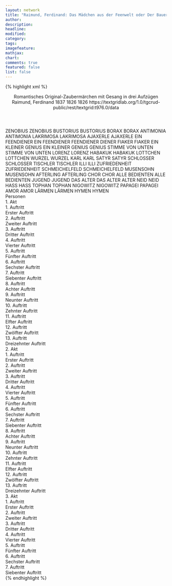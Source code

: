 ```yaml
---
layout: network
title: "Raimund, Ferdinand: Das Mädchen aus der Feenwelt oder Der Bauer als Millionär (1826)"
author:
description:
headline:
modified:
category:
tags:
imagefeature: 
mathjax: 
chart: 
comments: true
featured: false
list: false
---
```

{% highlight xml %}
<?xml-model href="https://raw.githubusercontent.com/DLiNa/project/master/rules/lina.rnc"?><?xml-model href="https://raw.githubusercontent.com/DLiNa/project/master/rules/lina.sch"?>
<play xmlns="http://lina.digital">
  <header>
    <title>Das Mädchen aus der Feenwelt oder Der Bauer als Millionär</title>
    <subtitle>Romantisches Original-Zaubermärchen mit Gesang in drei Aufzügen</subtitle>
    <genretitle/>
    <author>Raimund, Ferdinand</author>
    <date type="print">1837</date>
    <date type="premiere">1826</date>
    <date type="written" when="1826">1826</date>
    <source>https://textgridlab.org/1.0/tgcrud-public/rest/textgrid:t976.0/data</source>
  </header>
  <personae>
    <character>
      <name>ZENOBIUS</name>
      <alias xml:id="zenobius">
        <name>ZENOBIUS</name>
      </alias>
    </character>
    <character>
      <name>BUSTORIUS</name>
      <alias xml:id="bustorius">
        <name>BUSTORIUS</name>
      </alias>
    </character>
    <character>
      <name>BORAX</name>
      <alias xml:id="borax">
        <name>BORAX</name>
      </alias>
    </character>
    <character>
      <name>ANTIMONIA</name>
      <alias xml:id="antimonia">
        <name>ANTIMONIA</name>
      </alias>
    </character>
    <character>
      <name>LAKRIMOSA</name>
      <alias xml:id="lakrimosa">
        <name>LAKRIMOSA</name>
      </alias>
    </character>
    <character>
      <name>AJAXERLE</name>
      <alias xml:id="ajaxerle">
        <name>AJAXERLE</name>
      </alias>
    </character>
    <character>
      <name>EIN FEENDIENER</name>
      <alias xml:id="ein_feendiener">
        <name>EIN FEENDIENER</name>
      </alias>
      <alias xml:id="feendiener">
        <name>FEENDIENER</name>
      </alias>
      <alias xml:id="diener">
        <name>DIENER</name>
      </alias>
    </character>
    <character>
      <name>FIAKER</name>
      <alias xml:id="fiaker">
        <name>FIAKER</name>
      </alias>
    </character>
    <character>
      <name>EIN KLEINER GENIUS</name>
      <alias xml:id="ein_kleiner_genius">
        <name>EIN KLEINER GENIUS</name>
      </alias>
      <alias xml:id="genius">
        <name>GENIUS</name>
      </alias>
    </character>
    <character>
      <name>STIMME VON UNTEN</name>
      <alias xml:id="stimme_von_unten">
        <name>STIMME VON UNTEN</name>
      </alias>
    </character>
    <character>
      <name>LORENZ</name>
      <alias xml:id="lorenz">
        <name>LORENZ</name>
      </alias>
    </character>
    <character>
      <name>HABAKUK</name>
      <alias xml:id="habakuk">
        <name>HABAKUK</name>
      </alias>
    </character>
    <character>
      <name>LOTTCHEN</name>
      <alias xml:id="lottchen">
        <name>LOTTCHEN</name>
      </alias>
    </character>
    <character>
      <name>WURZEL</name>
      <alias xml:id="wurzel">
        <name>WURZEL</name>
      </alias>
    </character>
    <character>
      <name>KARL</name>
      <alias xml:id="karl">
        <name>KARL</name>
      </alias>
    </character>
    <character>
      <name>SATYR</name>
      <alias xml:id="satyr">
        <name>SATYR</name>
      </alias>
    </character>
    <character>
      <name>SCHLOSSER</name>
      <alias xml:id="schlosser">
        <name>SCHLOSSER</name>
      </alias>
    </character>
    <character>
      <name>TISCHLER</name>
      <alias xml:id="tischler">
        <name>TISCHLER</name>
      </alias>
    </character>
    <character>
      <name>ILLI</name>
      <alias xml:id="illi">
        <name>ILLI</name>
      </alias>
    </character>
    <character>
      <name>ZUFRIEDENHEIT</name>
      <alias xml:id="zufriedenheit">
        <name>ZUFRIEDENHEIT</name>
      </alias>
    </character>
    <character>
      <name>SCHMEICHELFELD</name>
      <alias xml:id="schmeichelfeld">
        <name>SCHMEICHELFELD</name>
      </alias>
    </character>
    <character>
      <name>MUSENSOHN</name>
      <alias xml:id="musensohn">
        <name>MUSENSOHN</name>
      </alias>
    </character>
    <character>
      <name>AFTERLING</name>
      <alias xml:id="afterling">
        <name>AFTERLING</name>
      </alias>
    </character>
    <character>
      <name>CHOR</name>
      <alias xml:id="chor">
        <name>CHOR</name>
      </alias>
    </character>
    <character>
      <name>ALLE BEDIENTEN</name>
      <alias xml:id="alle_bedienten">
        <name>ALLE BEDIENTEN</name>
      </alias>
    </character>
    <character>
      <name>JUGEND</name>
      <alias xml:id="jugend">
        <name>JUGEND</name>
      </alias>
    </character>
    <character>
      <name>DAS ALTER</name>
      <alias xml:id="das_alter">
        <name>DAS ALTER</name>
      </alias>
      <alias xml:id="alter">
        <name>ALTER</name>
      </alias>
    </character>
    <character>
      <name>NEID</name>
      <alias xml:id="neid">
        <name>NEID</name>
      </alias>
    </character>
    <character>
      <name>HASS</name>
      <alias xml:id="hass">
        <name>HASS</name>
      </alias>
    </character>
    <character>
      <name>TOPHAN</name>
      <alias xml:id="tophan">
        <name>TOPHAN</name>
      </alias>
    </character>
    <character>
      <name>NIGOWITZ</name>
      <alias xml:id="nigowitz">
        <name>NIGOWITZ</name>
      </alias>
    </character>
    <character>
      <name>PAPAGEI</name>
      <alias xml:id="papagei">
        <name>PAPAGEI</name>
      </alias>
    </character>
    <character>
      <name>AMOR</name>
      <alias xml:id="amor">
        <name>AMOR</name>
      </alias>
    </character>
    <character>
      <name>LÄRMEN</name>
      <alias xml:id="lärmen">
        <name>LÄRMEN</name>
      </alias>
    </character>
    <character>
      <name>HYMEN</name>
      <alias xml:id="hymen">
        <name>HYMEN</name>
      </alias>
    </character>
  </personae>
  <text>
    <div>
      <head>Personen</head>
    </div>
    <div>
      <head>1. Akt</head>
      <div>
        <head>1. Auftritt</head>
        <div>
          <head>Erster Auftritt</head>
          <sp who="#zenobius">
            <amount n="6" unit="speech_acts"/>
            <amount n="78" unit="words"/>
            <amount n="5" unit="lines"/>
            <amount n="467" unit="chars"/>
          </sp>
          <sp who="#bustorius">
            <amount n="7" unit="speech_acts"/>
            <amount n="77" unit="words"/>
            <amount n="7" unit="lines"/>
            <amount n="413" unit="chars"/>
          </sp>
          <sp who="#borax">
            <amount n="2" unit="speech_acts"/>
            <amount n="22" unit="words"/>
            <amount n="2" unit="lines"/>
            <amount n="111" unit="chars"/>
          </sp>
          <sp who="#antimonia">
            <amount n="7" unit="speech_acts"/>
            <amount n="116" unit="words"/>
            <amount n="4" unit="lines"/>
            <amount n="698" unit="chars"/>
          </sp>
        </div>
      </div>
      <div>
        <head>2. Auftritt</head>
        <div>
          <head>Zweiter Auftritt</head>
          <sp who="#diener">
            <amount n="1" unit="speech_acts"/>
            <amount n="2" unit="words"/>
            <amount n="1" unit="lines"/>
            <amount n="8" unit="chars"/>
          </sp>
          <sp who="#bustorius">
            <amount n="1" unit="speech_acts"/>
            <amount n="7" unit="words"/>
            <amount n="1" unit="lines"/>
            <amount n="34" unit="chars"/>
          </sp>
          <sp who="#zenobius">
            <amount n="1" unit="speech_acts"/>
            <amount n="15" unit="words"/>
            <amount n="1" unit="lines"/>
            <amount n="90" unit="chars"/>
          </sp>
        </div>
      </div>
      <div>
        <head>3. Auftritt</head>
        <div>
          <head>Dritter Auftritt</head>
          <sp who="#ajaxerle #bustorius #ein_feendiener #borax #antimonia">
            <amount n="8" unit="speech_acts"/>
            <amount n="22" unit="words"/>
            <amount n="8" unit="lines"/>
            <amount n="128" unit="chars"/>
          </sp>
          <sp who="#lakrimosa">
            <amount n="13" unit="speech_acts"/>
            <amount n="1135" unit="words"/>
            <amount n="4" unit="lines"/>
            <amount n="6507" unit="chars"/>
          </sp>
          <sp who="#ajaxerle">
            <amount n="9" unit="speech_acts"/>
            <amount n="208" unit="words"/>
            <amount n="6" unit="lines"/>
            <amount n="1151" unit="chars"/>
          </sp>
          <sp who="#bustorius">
            <amount n="10" unit="speech_acts"/>
            <amount n="163" unit="words"/>
            <amount n="8" unit="lines"/>
            <amount n="926" unit="chars"/>
          </sp>
          <sp who="#zenobius">
            <amount n="3" unit="speech_acts"/>
            <amount n="39" unit="words"/>
            <amount n="2" unit="lines"/>
            <amount n="200" unit="chars"/>
          </sp>
          <sp who="#ein_feendiener">
            <amount n="1" unit="speech_acts"/>
            <amount n="2" unit="words"/>
            <amount n="1" unit="lines"/>
            <amount n="22" unit="chars"/>
          </sp>
          <sp who="#fiaker">
            <amount n="1" unit="speech_acts"/>
            <amount n="4" unit="words"/>
            <amount n="1" unit="lines"/>
            <amount n="14" unit="chars"/>
          </sp>
          <sp who="#diener">
            <amount n="1" unit="speech_acts"/>
            <amount n="2" unit="words"/>
            <amount n="1" unit="lines"/>
            <amount n="10" unit="chars"/>
          </sp>
          <sp who="#feendiener">
            <amount n="1" unit="speech_acts"/>
            <amount n="2" unit="words"/>
            <amount n="1" unit="lines"/>
            <amount n="14" unit="chars"/>
          </sp>
          <sp who="#ein_kleiner_genius">
            <amount n="1" unit="speech_acts"/>
            <amount n="3" unit="words"/>
            <amount n="1" unit="lines"/>
            <amount n="18" unit="chars"/>
          </sp>
          <sp who="#genius">
            <amount n="1" unit="speech_acts"/>
            <amount n="3" unit="words"/>
            <amount n="1" unit="lines"/>
            <amount n="19" unit="chars"/>
          </sp>
        </div>
      </div>
      <div>
        <head>4. Auftritt</head>
        <div>
          <head>Vierter Auftritt</head>
          <sp who="#stimme_von_unten">
            <amount n="1" unit="speech_acts"/>
            <amount n="9" unit="words"/>
            <amount n="1" unit="lines"/>
            <amount n="51" unit="chars"/>
          </sp>
          <sp who="#lorenz">
            <amount n="2" unit="speech_acts"/>
            <amount n="336" unit="words"/>
            <amount n="1848" unit="chars"/>
          </sp>
          <sp who="#habakuk">
            <amount n="1" unit="speech_acts"/>
            <amount n="4" unit="words"/>
            <amount n="1" unit="lines"/>
            <amount n="25" unit="chars"/>
          </sp>
        </div>
      </div>
      <div>
        <head>5. Auftritt</head>
        <div>
          <head>Fünfter Auftritt</head>
          <sp who="#lottchen">
            <amount n="8" unit="speech_acts"/>
            <amount n="192" unit="words"/>
            <amount n="4" unit="lines"/>
            <amount n="1040" unit="chars"/>
          </sp>
          <sp who="#lorenz">
            <amount n="8" unit="speech_acts"/>
            <amount n="79" unit="words"/>
            <amount n="7" unit="lines"/>
            <amount n="412" unit="chars"/>
          </sp>
        </div>
      </div>
      <div>
        <head>6. Auftritt</head>
        <div>
          <head>Sechster Auftritt</head>
          <sp who="#habakuk">
            <amount n="1" unit="speech_acts"/>
            <amount n="6" unit="words"/>
            <amount n="1" unit="lines"/>
            <amount n="25" unit="chars"/>
          </sp>
          <sp who="#lorenz">
            <amount n="4" unit="speech_acts"/>
            <amount n="75" unit="words"/>
            <amount n="1" unit="lines"/>
            <amount n="449" unit="chars"/>
          </sp>
          <sp who="#lottchen">
            <amount n="3" unit="speech_acts"/>
            <amount n="143" unit="words"/>
            <amount n="1" unit="lines"/>
            <amount n="763" unit="chars"/>
          </sp>
        </div>
      </div>
      <div>
        <head>7. Auftritt</head>
        <div>
          <head>Siebenter Auftritt</head>
          <sp who="#wurzel">
            <amount n="1" unit="speech_acts"/>
            <amount n="314" unit="words"/>
            <amount n="22" unit="lines"/>
            <amount n="1619" unit="chars"/>
          </sp>
        </div>
      </div>
      <div>
        <head>8. Auftritt</head>
        <div>
          <head>Achter Auftritt</head>
          <sp who="#lorenz">
            <amount n="15" unit="speech_acts"/>
            <amount n="196" unit="words"/>
            <amount n="12" unit="lines"/>
            <amount n="1027" unit="chars"/>
          </sp>
          <sp who="#wurzel">
            <amount n="15" unit="speech_acts"/>
            <amount n="1066" unit="words"/>
            <amount n="27" unit="lines"/>
            <amount n="5723" unit="chars"/>
          </sp>
        </div>
      </div>
      <div>
        <head>9. Auftritt</head>
        <div>
          <head>Neunter Auftritt</head>
          <sp who="#lottchen">
            <amount n="1" unit="speech_acts"/>
            <amount n="69" unit="words"/>
            <amount n="381" unit="chars"/>
          </sp>
        </div>
      </div>
      <div>
        <head>10. Auftritt</head>
        <div>
          <head>Zehnter Auftritt</head>
          <sp who="#karl">
            <amount n="10" unit="speech_acts"/>
            <amount n="143" unit="words"/>
            <amount n="7" unit="lines"/>
            <amount n="777" unit="chars"/>
          </sp>
          <sp who="#lottchen">
            <amount n="10" unit="speech_acts"/>
            <amount n="95" unit="words"/>
            <amount n="9" unit="lines"/>
            <amount n="483" unit="chars"/>
          </sp>
          <sp who="#ajaxerle">
            <amount n="8" unit="speech_acts"/>
            <amount n="243" unit="words"/>
            <amount n="5" unit="lines"/>
            <amount n="1299" unit="chars"/>
          </sp>
          <sp who="#wurzel">
            <amount n="1" unit="speech_acts"/>
            <amount n="2" unit="words"/>
            <amount n="1" unit="lines"/>
            <amount n="17" unit="chars"/>
          </sp>
        </div>
      </div>
      <div>
        <head>11. Auftritt</head>
        <div>
          <head>Elfter Auftritt</head>
          <sp who="#wurzel">
            <amount n="12" unit="speech_acts"/>
            <amount n="434" unit="words"/>
            <amount n="5" unit="lines"/>
            <amount n="2538" unit="chars"/>
          </sp>
          <sp who="#ajaxerle">
            <amount n="10" unit="speech_acts"/>
            <amount n="215" unit="words"/>
            <amount n="6" unit="lines"/>
            <amount n="1160" unit="chars"/>
          </sp>
          <sp who="#lottchen">
            <amount n="3" unit="speech_acts"/>
            <amount n="48" unit="words"/>
            <amount n="2" unit="lines"/>
            <amount n="235" unit="chars"/>
          </sp>
          <sp who="#satyr">
            <amount n="1" unit="speech_acts"/>
            <amount n="1" unit="words"/>
            <amount n="1" unit="lines"/>
            <amount n="6" unit="chars"/>
          </sp>
        </div>
      </div>
      <div>
        <head>12. Auftritt</head>
        <div>
          <head>Zwölfter Auftritt</head>
          <sp who="#lottchen">
            <amount n="6" unit="speech_acts"/>
            <amount n="54" unit="words"/>
            <amount n="6" unit="lines"/>
            <amount n="257" unit="chars"/>
          </sp>
          <sp who="#karl">
            <amount n="4" unit="speech_acts"/>
            <amount n="68" unit="words"/>
            <amount n="3" unit="lines"/>
            <amount n="379" unit="chars"/>
          </sp>
        </div>
      </div>
      <div>
        <head>13. Auftritt</head>
        <div>
          <head>Dreizehnter Auftritt</head>
          <sp who="#wurzel">
            <amount n="3" unit="speech_acts"/>
            <amount n="87" unit="words"/>
            <amount n="1" unit="lines"/>
            <amount n="464" unit="chars"/>
          </sp>
          <sp who="#karl">
            <amount n="2" unit="speech_acts"/>
            <amount n="18" unit="words"/>
            <amount n="2" unit="lines"/>
            <amount n="113" unit="chars"/>
          </sp>
          <sp who="#lottchen">
            <amount n="5" unit="speech_acts"/>
            <amount n="184" unit="words"/>
            <amount n="24" unit="lines"/>
            <amount n="966" unit="chars"/>
          </sp>
          <sp who="#wurzel #karl #lottchen #schlosser #tischler">
            <amount n="1" unit="speech_acts"/>
            <amount n="3" unit="words"/>
            <amount n="1" unit="lines"/>
            <amount n="14" unit="chars"/>
          </sp>
          <sp who="#schlosser">
            <amount n="2" unit="speech_acts"/>
            <amount n="59" unit="words"/>
            <amount n="1" unit="lines"/>
            <amount n="322" unit="chars"/>
          </sp>
          <sp who="#tischler">
            <amount n="1" unit="speech_acts"/>
            <amount n="4" unit="words"/>
            <amount n="1" unit="lines"/>
            <amount n="27" unit="chars"/>
          </sp>
        </div>
      </div>
    </div>
    <div>
      <head>2. Akt</head>
      <div>
        <head>1. Auftritt</head>
        <div>
          <head>Erster Auftritt</head>
          <sp who="#illi">
            <amount n="1" unit="speech_acts"/>
            <amount n="151" unit="words"/>
            <amount n="881" unit="chars"/>
          </sp>
        </div>
      </div>
      <div>
        <head>2. Auftritt</head>
        <div>
          <head>Zweiter Auftritt</head>
          <sp who="#lottchen">
            <amount n="1" unit="speech_acts"/>
            <amount n="179" unit="words"/>
            <amount n="1017" unit="chars"/>
          </sp>
        </div>
      </div>
      <div>
        <head>3. Auftritt</head>
        <div>
          <head>Dritter Auftritt</head>
          <sp who="#zufriedenheit">
            <amount n="16" unit="speech_acts"/>
            <amount n="589" unit="words"/>
            <amount n="6" unit="lines"/>
            <amount n="3145" unit="chars"/>
          </sp>
          <sp who="#lottchen">
            <amount n="15" unit="speech_acts"/>
            <amount n="200" unit="words"/>
            <amount n="13" unit="lines"/>
            <amount n="1009" unit="chars"/>
          </sp>
        </div>
      </div>
      <div>
        <head>4. Auftritt</head>
        <div>
          <head>Vierter Auftritt</head>
          <sp who="#wurzel #schmeichelfeld #musensohn #afterling #habakuk #chor">
            <amount n="2" unit="speech_acts"/>
            <amount n="8" unit="words"/>
            <amount n="2" unit="lines"/>
            <amount n="44" unit="chars"/>
          </sp>
          <sp who="#wurzel">
            <amount n="6" unit="speech_acts"/>
            <amount n="98" unit="words"/>
            <amount n="4" unit="lines"/>
            <amount n="510" unit="chars"/>
          </sp>
          <sp who="#schmeichelfeld">
            <amount n="2" unit="speech_acts"/>
            <amount n="56" unit="words"/>
            <amount n="312" unit="chars"/>
          </sp>
          <sp who="#musensohn">
            <amount n="7" unit="speech_acts"/>
            <amount n="163" unit="words"/>
            <amount n="20" unit="lines"/>
            <amount n="876" unit="chars"/>
          </sp>
          <sp who="#afterling">
            <amount n="3" unit="speech_acts"/>
            <amount n="135" unit="words"/>
            <amount n="1" unit="lines"/>
            <amount n="686" unit="chars"/>
          </sp>
          <sp who="#habakuk">
            <amount n="2" unit="speech_acts"/>
            <amount n="25" unit="words"/>
            <amount n="2" unit="lines"/>
            <amount n="118" unit="chars"/>
          </sp>
          <sp who="#chor">
            <amount n="3" unit="speech_acts"/>
            <amount n="36" unit="words"/>
            <amount n="6" unit="lines"/>
            <amount n="172" unit="chars"/>
          </sp>
        </div>
      </div>
      <div>
        <head>5. Auftritt</head>
        <div>
          <head>Fünfter Auftritt</head>
          <sp who="#wurzel">
            <amount n="7" unit="speech_acts"/>
            <amount n="173" unit="words"/>
            <amount n="3" unit="lines"/>
            <amount n="926" unit="chars"/>
          </sp>
          <sp who="#lorenz">
            <amount n="5" unit="speech_acts"/>
            <amount n="65" unit="words"/>
            <amount n="4" unit="lines"/>
            <amount n="358" unit="chars"/>
          </sp>
          <sp who="#alle_bedienten">
            <amount n="1" unit="speech_acts"/>
            <amount n="3" unit="words"/>
            <amount n="1" unit="lines"/>
            <amount n="13" unit="chars"/>
          </sp>
        </div>
      </div>
      <div>
        <head>6. Auftritt</head>
        <div>
          <head>Sechster Auftritt</head>
          <sp who="#jugend">
            <amount n="20" unit="speech_acts"/>
            <amount n="504" unit="words"/>
            <amount n="34" unit="lines"/>
            <amount n="2715" unit="chars"/>
          </sp>
          <sp who="#wurzel">
            <amount n="17" unit="speech_acts"/>
            <amount n="288" unit="words"/>
            <amount n="18" unit="lines"/>
            <amount n="1511" unit="chars"/>
          </sp>
          <sp who="#jugend #wurzel">
            <amount n="1" unit="speech_acts"/>
            <amount n="10" unit="words"/>
            <amount n="2" unit="lines"/>
            <amount n="57" unit="chars"/>
          </sp>
        </div>
      </div>
      <div>
        <head>7. Auftritt</head>
        <div>
          <head>Siebenter Auftritt</head>
          <sp who="#lorenz">
            <amount n="5" unit="speech_acts"/>
            <amount n="70" unit="words"/>
            <amount n="4" unit="lines"/>
            <amount n="343" unit="chars"/>
          </sp>
          <sp who="#wurzel">
            <amount n="17" unit="speech_acts"/>
            <amount n="251" unit="words"/>
            <amount n="16" unit="lines"/>
            <amount n="1376" unit="chars"/>
          </sp>
          <sp who="#habakuk">
            <amount n="1" unit="speech_acts"/>
            <amount n="4" unit="words"/>
            <amount n="1" unit="lines"/>
            <amount n="22" unit="chars"/>
          </sp>
          <sp who="#das_alter">
            <amount n="1" unit="speech_acts"/>
            <amount n="2" unit="words"/>
            <amount n="1" unit="lines"/>
            <amount n="12" unit="chars"/>
          </sp>
          <sp who="#alter">
            <amount n="13" unit="speech_acts"/>
            <amount n="548" unit="words"/>
            <amount n="5" unit="lines"/>
            <amount n="3047" unit="chars"/>
          </sp>
        </div>
      </div>
      <div>
        <head>8. Auftritt</head>
        <div>
          <head>Achter Auftritt</head>
          <sp who="#wurzel">
            <amount n="9" unit="speech_acts"/>
            <amount n="263" unit="words"/>
            <amount n="4" unit="lines"/>
            <amount n="1388" unit="chars"/>
          </sp>
          <sp who="#lorenz">
            <amount n="8" unit="speech_acts"/>
            <amount n="228" unit="words"/>
            <amount n="4" unit="lines"/>
            <amount n="1201" unit="chars"/>
          </sp>
        </div>
      </div>
      <div>
        <head>9. Auftritt</head>
        <div>
          <head>Neunter Auftritt</head>
          <sp who="#neid">
            <amount n="1" unit="speech_acts"/>
            <amount n="46" unit="words"/>
            <amount n="263" unit="chars"/>
          </sp>
          <sp who="#wurzel">
            <amount n="1" unit="speech_acts"/>
            <amount n="117" unit="words"/>
            <amount n="688" unit="chars"/>
          </sp>
        </div>
      </div>
      <div>
        <head>10. Auftritt</head>
        <div>
          <head>Zehnter Auftritt</head>
          <sp who="#neid">
            <amount n="4" unit="speech_acts"/>
            <amount n="117" unit="words"/>
            <amount n="2" unit="lines"/>
            <amount n="657" unit="chars"/>
          </sp>
          <sp who="#hass">
            <amount n="4" unit="speech_acts"/>
            <amount n="57" unit="words"/>
            <amount n="3" unit="lines"/>
            <amount n="299" unit="chars"/>
          </sp>
        </div>
      </div>
      <div>
        <head>11. Auftritt</head>
        <div>
          <head>Elfter Auftritt</head>
          <sp who="#hass">
            <amount n="5" unit="speech_acts"/>
            <amount n="334" unit="words"/>
            <amount n="2" unit="lines"/>
            <amount n="1860" unit="chars"/>
          </sp>
          <sp who="#tophan">
            <amount n="3" unit="speech_acts"/>
            <amount n="174" unit="words"/>
            <amount n="962" unit="chars"/>
          </sp>
          <sp who="#neid">
            <amount n="4" unit="speech_acts"/>
            <amount n="62" unit="words"/>
            <amount n="4" unit="lines"/>
            <amount n="344" unit="chars"/>
          </sp>
        </div>
      </div>
      <div>
        <head>12. Auftritt</head>
        <div>
          <head>Zwölfter Auftritt</head>
          <sp who="#nigowitz">
            <amount n="1" unit="speech_acts"/>
            <amount n="108" unit="words"/>
            <amount n="640" unit="chars"/>
          </sp>
        </div>
      </div>
      <div>
        <head>13. Auftritt</head>
        <div>
          <head>Dreizehnter Auftritt</head>
          <sp who="#papagei">
            <amount n="1" unit="speech_acts"/>
            <amount n="8" unit="words"/>
            <amount n="1" unit="lines"/>
            <amount n="40" unit="chars"/>
          </sp>
          <sp who="#karl">
            <amount n="9" unit="speech_acts"/>
            <amount n="165" unit="words"/>
            <amount n="17" unit="lines"/>
            <amount n="923" unit="chars"/>
          </sp>
          <sp who="#nigowitz">
            <amount n="7" unit="speech_acts"/>
            <amount n="76" unit="words"/>
            <amount n="7" unit="lines"/>
            <amount n="396" unit="chars"/>
          </sp>
        </div>
      </div>
    </div>
    <div>
      <head>3. Akt</head>
      <div>
        <head>1. Auftritt</head>
        <div>
          <head>Erster Auftritt</head>
          <sp who="#hass">
            <amount n="3" unit="speech_acts"/>
            <amount n="273" unit="words"/>
            <amount n="1585" unit="chars"/>
          </sp>
          <sp who="#tophan">
            <amount n="2" unit="speech_acts"/>
            <amount n="13" unit="words"/>
            <amount n="2" unit="lines"/>
            <amount n="68" unit="chars"/>
          </sp>
        </div>
      </div>
      <div>
        <head>2. Auftritt</head>
        <div>
          <head>Zweiter Auftritt</head>
          <sp who="#amor">
            <amount n="3" unit="speech_acts"/>
            <amount n="42" unit="words"/>
            <amount n="3" unit="lines"/>
            <amount n="227" unit="chars"/>
          </sp>
          <sp who="#zufriedenheit">
            <amount n="10" unit="speech_acts"/>
            <amount n="356" unit="words"/>
            <amount n="8" unit="lines"/>
            <amount n="2076" unit="chars"/>
          </sp>
          <sp who="#lottchen">
            <amount n="7" unit="speech_acts"/>
            <amount n="132" unit="words"/>
            <amount n="6" unit="lines"/>
            <amount n="723" unit="chars"/>
          </sp>
          <sp who="#tophan">
            <amount n="5" unit="speech_acts"/>
            <amount n="68" unit="words"/>
            <amount n="4" unit="lines"/>
            <amount n="356" unit="chars"/>
          </sp>
          <sp who="#hass">
            <amount n="6" unit="speech_acts"/>
            <amount n="163" unit="words"/>
            <amount n="3" unit="lines"/>
            <amount n="872" unit="chars"/>
          </sp>
        </div>
      </div>
      <div>
        <head>3. Auftritt</head>
        <div>
          <head>Dritter Auftritt</head>
          <sp who="#ajaxerle">
            <amount n="1" unit="speech_acts"/>
            <amount n="97" unit="words"/>
            <amount n="514" unit="chars"/>
          </sp>
          <sp who="#wurzel">
            <amount n="1" unit="speech_acts"/>
            <amount n="56" unit="words"/>
            <amount n="268" unit="chars"/>
          </sp>
        </div>
      </div>
      <div>
        <head>4. Auftritt</head>
        <div>
          <head>Vierter Auftritt</head>
          <sp who="#zufriedenheit">
            <amount n="20" unit="speech_acts"/>
            <amount n="248" unit="words"/>
            <amount n="18" unit="lines"/>
            <amount n="1243" unit="chars"/>
          </sp>
          <sp who="#wurzel">
            <amount n="20" unit="speech_acts"/>
            <amount n="746" unit="words"/>
            <amount n="33" unit="lines"/>
            <amount n="3903" unit="chars"/>
          </sp>
        </div>
      </div>
      <div>
        <head>5. Auftritt</head>
        <div>
          <head>Fünfter Auftritt</head>
          <sp who="#zufriedenheit">
            <amount n="13" unit="speech_acts"/>
            <amount n="130" unit="words"/>
            <amount n="12" unit="lines"/>
            <amount n="678" unit="chars"/>
          </sp>
          <sp who="#ajaxerle">
            <amount n="11" unit="speech_acts"/>
            <amount n="557" unit="words"/>
            <amount n="5" unit="lines"/>
            <amount n="3038" unit="chars"/>
          </sp>
          <sp who="#lärmen">
            <amount n="1" unit="speech_acts"/>
            <amount n="7" unit="words"/>
            <amount n="1" unit="lines"/>
            <amount n="33" unit="chars"/>
          </sp>
          <sp who="#lottchen">
            <amount n="1" unit="speech_acts"/>
            <amount n="24" unit="words"/>
            <amount n="119" unit="chars"/>
          </sp>
        </div>
      </div>
      <div>
        <head>6. Auftritt</head>
        <div>
          <head>Sechster Auftritt</head>
          <sp who="#hass">
            <amount n="5" unit="speech_acts"/>
            <amount n="76" unit="words"/>
            <amount n="4" unit="lines"/>
            <amount n="443" unit="chars"/>
          </sp>
          <sp who="#karl">
            <amount n="18" unit="speech_acts"/>
            <amount n="346" unit="words"/>
            <amount n="12" unit="lines"/>
            <amount n="1862" unit="chars"/>
          </sp>
          <sp who="#zufriedenheit">
            <amount n="10" unit="speech_acts"/>
            <amount n="151" unit="words"/>
            <amount n="8" unit="lines"/>
            <amount n="790" unit="chars"/>
          </sp>
          <sp who="#lottchen">
            <amount n="6" unit="speech_acts"/>
            <amount n="74" unit="words"/>
            <amount n="5" unit="lines"/>
            <amount n="375" unit="chars"/>
          </sp>
          <sp who="#bustorius">
            <amount n="5" unit="speech_acts"/>
            <amount n="78" unit="words"/>
            <amount n="4" unit="lines"/>
            <amount n="419" unit="chars"/>
          </sp>
        </div>
      </div>
      <div>
        <head>7. Auftritt</head>
        <div>
          <head>Siebenter Auftritt</head>
          <sp who="#hass">
            <amount n="3" unit="speech_acts"/>
            <amount n="26" unit="words"/>
            <amount n="3" unit="lines"/>
            <amount n="191" unit="chars"/>
          </sp>
          <sp who="#zufriedenheit">
            <amount n="7" unit="speech_acts"/>
            <amount n="55" unit="words"/>
            <amount n="6" unit="lines"/>
            <amount n="328" unit="chars"/>
          </sp>
          <sp who="#karl">
            <amount n="2" unit="speech_acts"/>
            <amount n="24" unit="words"/>
            <amount n="2" unit="lines"/>
            <amount n="114" unit="chars"/>
          </sp>
          <sp who="#lottchen">
            <amount n="1" unit="speech_acts"/>
            <amount n="4" unit="words"/>
            <amount n="1" unit="lines"/>
            <amount n="20" unit="chars"/>
          </sp>
          <sp who="#wurzel">
            <amount n="12" unit="speech_acts"/>
            <amount n="270" unit="words"/>
            <amount n="29" unit="lines"/>
            <amount n="1416" unit="chars"/>
          </sp>
          <sp who="#karl #lottchen">
            <amount n="1" unit="speech_acts"/>
            <amount n="3" unit="words"/>
            <amount n="1" unit="lines"/>
            <amount n="12" unit="chars"/>
          </sp>
          <sp who="#hymen">
            <amount n="1" unit="speech_acts"/>
            <amount n="2" unit="words"/>
            <amount n="1" unit="lines"/>
            <amount n="9" unit="chars"/>
          </sp>
          <sp who="#bustorius">
            <amount n="2" unit="speech_acts"/>
            <amount n="10" unit="words"/>
            <amount n="2" unit="lines"/>
            <amount n="61" unit="chars"/>
          </sp>
          <sp who="#lakrimosa">
            <amount n="5" unit="speech_acts"/>
            <amount n="51" unit="words"/>
            <amount n="4" unit="lines"/>
            <amount n="281" unit="chars"/>
          </sp>
          <sp who="#ajaxerle">
            <amount n="1" unit="speech_acts"/>
            <amount n="18" unit="words"/>
            <amount n="111" unit="chars"/>
          </sp>
          <sp who="#chor">
            <amount n="6" unit="speech_acts"/>
            <amount n="118" unit="words"/>
            <amount n="12" unit="lines"/>
            <amount n="568" unit="chars"/>
          </sp>
        </div>
      </div>
    </div>
  </text>
</play>
{% endhighlight %}